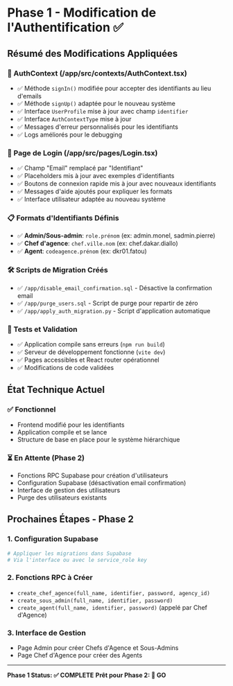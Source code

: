 # Phase 1 - Modification de l'Authentification ✅

## Résumé des Modifications Appliquées

### 🔧 AuthContext (/app/src/contexts/AuthContext.tsx)
- ✅ Méthode `signIn()` modifiée pour accepter des identifiants au lieu d'emails
- ✅ Méthode `signUp()` adaptée pour le nouveau système
- ✅ Interface `UserProfile` mise à jour avec champ `identifier`
- ✅ Interface `AuthContextType` mise à jour
- ✅ Messages d'erreur personnalisés pour les identifiants
- ✅ Logs améliorés pour le debugging

### 🎨 Page de Login (/app/src/pages/Login.tsx)
- ✅ Champ "Email" remplacé par "Identifiant"
- ✅ Placeholders mis à jour avec exemples d'identifiants
- ✅ Boutons de connexion rapide mis à jour avec nouveaux identifiants
- ✅ Messages d'aide ajoutés pour expliquer les formats
- ✅ Interface utilisateur adaptée au nouveau système

### 📋 Formats d'Identifiants Définis
- ✅ **Admin/Sous-admin**: `role.prénom` (ex: admin.monel, sadmin.pierre)
- ✅ **Chef d'agence**: `chef.ville.nom` (ex: chef.dakar.diallo)
- ✅ **Agent**: `codeagence.prénom` (ex: dkr01.fatou)

### 🛠 Scripts de Migration Créés
- ✅ `/app/disable_email_confirmation.sql` - Désactive la confirmation email
- ✅ `/app/purge_users.sql` - Script de purge pour repartir de zéro
- ✅ `/app/apply_auth_migration.py` - Script d'application automatique

### 🧪 Tests et Validation
- ✅ Application compile sans erreurs (`npm run build`)
- ✅ Serveur de développement fonctionne (`vite dev`)
- ✅ Pages accessibles et React router opérationnel
- ✅ Modifications de code validées

## État Technique Actuel

### ✅ Fonctionnel
- Frontend modifié pour les identifiants
- Application compile et se lance
- Structure de base en place pour le système hiérarchique

### ⏳ En Attente (Phase 2)
- Fonctions RPC Supabase pour création d'utilisateurs
- Configuration Supabase (désactivation email confirmation)
- Interface de gestion des utilisateurs
- Purge des utilisateurs existants

## Prochaines Étapes - Phase 2

### 1. Configuration Supabase
```bash
# Appliquer les migrations dans Supabase
# Via l'interface ou avec le service_role key
```

### 2. Fonctions RPC à Créer
- `create_chef_agence(full_name, identifier, password, agency_id)`
- `create_sous_admin(full_name, identifier, password)`  
- `create_agent(full_name, identifier, password)` (appelé par Chef d'Agence)

### 3. Interface de Gestion
- Page Admin pour créer Chefs d'Agence et Sous-Admins
- Page Chef d'Agence pour créer des Agents

---

**Phase 1 Status: ✅ COMPLETE**
**Prêt pour Phase 2: 🚀 GO**